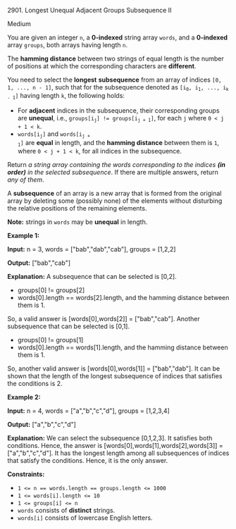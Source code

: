 2901\. Longest Unequal Adjacent Groups Subsequence II

Medium

You are given an integer `n`, a **0-indexed** string array `words`, and a **0-indexed** array `groups`, both arrays having length `n`.

The **hamming distance** between two strings of equal length is the number of positions at which the corresponding characters are **different**.

You need to select the **longest** **subsequence** from an array of indices `[0, 1, ..., n - 1]`, such that for the subsequence denoted as <code>[i<sub>0</sub>, i<sub>1</sub>, ..., i<sub>k - 1</sub>]</code> having length `k`, the following holds:

*   For **adjacent** indices in the subsequence, their corresponding groups are **unequal**, i.e., <code>groups[i<sub>j</sub>] != groups[i<sub>j + 1</sub>]</code>, for each `j` where `0 < j + 1 < k`.
*   <code>words[i<sub>j</sub>]</code> and <code>words[i<sub>j + 1</sub>]</code> are **equal** in length, and the **hamming distance** between them is `1`, where `0 < j + 1 < k`, for all indices in the subsequence.

Return _a string array containing the words corresponding to the indices **(in order)** in the selected subsequence_. If there are multiple answers, return _any of them_.

A **subsequence** of an array is a new array that is formed from the original array by deleting some (possibly none) of the elements without disturbing the relative positions of the remaining elements.

**Note:** strings in `words` may be **unequal** in length.

**Example 1:**

**Input:** n = 3, words = ["bab","dab","cab"], groups = [1,2,2]

**Output:** ["bab","cab"]

**Explanation:** A subsequence that can be selected is [0,2]. 
- groups[0] != groups[2] 
- words[0].length == words[2].length, and the hamming distance between them is 1. 

So, a valid answer is [words[0],words[2]] = ["bab","cab"]. Another subsequence that can be selected is [0,1]. 
- groups[0] != groups[1] 
- words[0].length == words[1].length, and the hamming distance between them is 1. 

So, another valid answer is [words[0],words[1]] = ["bab","dab"]. It can be shown that the length of the longest subsequence of indices that satisfies the conditions is 2.

**Example 2:**

**Input:** n = 4, words = ["a","b","c","d"], groups = [1,2,3,4]

**Output:** ["a","b","c","d"]

**Explanation:** We can select the subsequence [0,1,2,3]. It satisfies both conditions. Hence, the answer is [words[0],words[1],words[2],words[3]] = ["a","b","c","d"]. It has the longest length among all subsequences of indices that satisfy the conditions. Hence, it is the only answer.

**Constraints:**

*   `1 <= n == words.length == groups.length <= 1000`
*   `1 <= words[i].length <= 10`
*   `1 <= groups[i] <= n`
*   `words` consists of **distinct** strings.
*   `words[i]` consists of lowercase English letters.